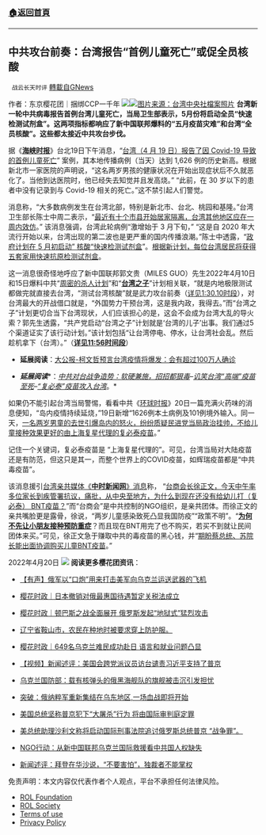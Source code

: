 ###  [:house:返回首頁](https://github.com/ourhimalayas/txt)
---


## 中共攻台前奏：台湾报告“首例儿童死亡”或促全员核酸
` 战云长天时评` [轉載自GNews](https://gnews.org/zh-hans/2377765/)

作者：东京樱花团｜捆绑CCP一千年
![](https://assets.gnews.org/wp-content/uploads/2022/04/标志.png)![](https://imgcdn.cna.com.tw/www/WebPhotos/1024/20220406/1138x768_924019961677.jpg)[图片来源：台湾中央社檔案照片](https://www.cna.com.tw/news/ahel/202204060232.aspx)
**台湾新一轮中共病毒报告首例台湾儿童死亡，当局卫生部表示，5月份将启动全员“快速检测试剂盒”。这两项指标都响应了新中国联邦爆料的“五月疫苗灾难”和台湾“全员核酸”。这些都太接近中共攻台步伐。**

据《[**海峡时报**](https://www.straitstimes.com/asia/east-asia/taiwan-reports-first-child-death-from-covid-19-as-cases-surge-past-1500-a-day)》台北19日下午消息，“[台湾（4 月 19 日）报告了因 Covid-19 导致的首例儿童死亡](https://www.straitstimes.com/asia/east-asia/taiwan-reports-first-child-death-from-covid-19-as-cases-surge-past-1500-a-day)” 案例，其本地传播病例（当天）达到 1,626 例的历史新高。根据新北市一家医院的声明说，“这名两岁男孩的健康状况在开始出现症状后不久就恶化了。当他到达医院时，他已经失去知觉并且发高烧。” “此前，在 30 岁以下的患者中没有记录到与 Covid-19 相关的死亡。”这不禁引起人们警觉。

消息称，“大多数病例发生在台湾北部，特别是新北市、台北、桃园和基隆。”台湾卫生部长陈士中周二表示，“[最近有十个市县开始居家隔离，台湾其他地区应在一周内效仿](https://www.straitstimes.com/asia/east-asia/taiwan-reports-first-child-death-from-covid-19-as-cases-surge-past-1500-a-day)。” 该消息强调，台湾此轮病例“激增始于 3 月下旬，” “这是自 2020 年大流行开始以来，台湾出现的第二波也是更严重的国内传播浪潮。”陈士中透露，“[政府计划在 5 月初启动” 核酸“快速检测试剂盒](https://www.straitstimes.com/asia/east-asia/taiwan-reports-first-child-death-from-covid-19-as-cases-surge-past-1500-a-day)”。[根据新计划，每位台湾居民将获得五套家用快速抗原检测试剂盒](https://www.taiwannews.com.tw/en/news/4511729#:~:text=%E6%96%B0%E7%9A%84%E5%AE%B6%E5%BA%AD%E6%A3%80%E6%B5%8B%E8%AF%95%E5%89%82%E7%9B%92%E9%85%8D%E7%BB%99%E8%AE%A1%E5%88%92%E5%B0%86%E4%BA%8E5%E6%9C%88%E5%88%9D%E5%BC%80%E5%A7%8B%E3%80%82%E6%A0%B9%E6%8D%AE%E6%96%B0%E8%AE%A1%E5%88%92%EF%BC%8C%E6%AF%8F%E4%BD%8D%E5%8F%B0%E6%B9%BE%E5%B1%85%E6%B0%91%E5%B0%86%E8%8E%B7%E5%BE%97%E4%BA%94%E5%A5%97%E5%AE%B6%E7%94%A8%E5%BF%AB%E9%80%9F%E6%8A%97%E5%8E%9F%E6%A3%80%E6%B5%8B%E8%AF%95%E5%89%82%E7%9B%92%E3%80%82)。

这一消息很奇怪地呼应了新中国联邦郭文贵（MILES GUO）先生2022年4月10日和15日爆料中共“[周密的杀人计划](https://gettr.com/post/p14iwpvf134)”和“[**台湾之子**](https://gettr.com/post/p15f3ij6b1a)”计划相关联，“就是内地极限测试都做完就直接去台湾，“测试台湾核酸”就是武力攻台前奏（[详见1:30.10时段](https://gettr.com/post/p14iwpvf134)），对台湾最大的开战借口就是，“外国势力干预台湾，这是我内政，我得去。”而“台湾之子”计划更切合当下台湾现状，人们应该担心的是，这会不会成为台湾大乱的导火索？郭先生透露，“共产党启动“台湾之子”计划就是‘台湾的儿子’出事。我们通过5个渠道证实了该行动计划。”该计划包括“让台湾停电、停水，让台湾社会乱。然后趁机拿下（台湾）。”（[**详见11:56时间段**](https://gettr.com/post/p15f3ij6b1a)）

- **延展阅读**：[大公报-柯文哲预言台湾疫情将爆发：会有超过100万人确诊](http://www.takungpao.com/news/232110/2022/0420/710608.html)


- ***延展阅读****：*[*中共对台战争造势：软硬兼施，招招都狠毒*](https://gnews.org/zh-hans/1850805/)*–*[*讥笑台湾“高端”疫苗至死*](https://gnews.org/zh-hans/1494124/)*–*[*“复必泰”疫苗攻入台湾*](https://gnews.org/zh-hans/1506289/)*。*


如果仍不能引起台湾当局警惕，看看中共《[环球时报](https://taiwan.huanqiu.com/article/47fxl6LI6h5)》20日一篇充满火药味的消息便知，“岛内疫情持续延烧，”19日新增“1626例本土病例及101例境外输入。同一天，[一名两岁男童的去世引爆岛内的怒火，纷纷质疑民进党当局政治挂帅，不给儿童接种效果更好的由上海复星代理的复必泰疫苗](https://taiwan.huanqiu.com/article/47fxl6LI6h5)。”

记住一个关键词，复必泰疫苗是 “上海复星代理的”。可见，台湾当局对大陆疫苗还是有防范，但这只是其一，而整个世界上的COVID疫苗，如辉瑞疫苗都是“中共毒疫苗”。

该消息援引[台湾亲共媒体《**中时新闻网**》消息](https://taiwan.huanqiu.com/article/47fxl6LI6h5#:~:text=19%E6%97%A5%EF%BC%8C%E5%8F%B0%E5%95%86%E4%BC%9A%E9%95%BF%E5%BE%90%E6%AD%A3%E6%96%87%E7%8E%87%E5%A4%9A%E5%90%8D%E5%AE%B6%E9%95%BF%E5%88%B0%E2%80%9C%E7%96%BE%E7%AE%A1%E7%BD%B2%E2%80%9D%E6%8A%97%E8%AE%AE%EF%BC%8C%E7%97%9B%E6%89%B9%E6%B0%91%E8%BF%9B%E5%85%9A%E5%BD%93%E5%B1%80%E7%96%AB%E8%8B%97%E6%8E%A5%E7%A7%8D%E6%94%BF%E7%AD%96%E6%85%A2%E5%8D%8A%E6%8B%8D%EF%BC%8C%E8%B4%A8%E9%97%AE%E5%85%88%E5%89%8D%E4%B8%BA%E4%BD%95%E4%B8%8D%E5%BC%80%E6%94%BE%E5%A4%8D%E5%BF%85%E6%B3%B0%E7%96%AB%E8%8B%97%E8%AE%A9%E5%B9%BC%E5%84%BF%E6%8E%A5%E7%A7%8D%EF%BC%9F)称， “[台商会长徐正文，今天中午率多位家长到疾管署抗议，痛批，从中央至地方，为什么到现在还没有给幼儿打（复必泰） BNT疫苗？](https://www.chinatimes.com/cn/realtimenews/20220419003951-260405?chdtv)”而“台商会”是中共控制的NGO组织，是亲共团体。而徐正文的亲共嘴脸更是露骨，徐说，“两岁儿童感染致死凸显我国防疫”“政策不明”。“[**为何不先让小朋友接种预防重症**](https://www.chinatimes.com/cn/realtimenews/20220419003951-260405?chdtv)？而且现在BNT用完了也不购买，若买不到就让民间团体来买。”可见，徐正文急于赚取中共的毒疫苗的黑心钱，并“[期盼蔡总统、苏院长能出面协调购买儿童BNT疫苗](https://www.chinatimes.com/cn/realtimenews/20220419003951-260405?chdtv)。”

2022年4月20日
![](https://assets.gnews.org/wp-content/uploads/2022/04/樱花20220408105541.jpg)
**阅读更多樱花团资讯**：

- [【有声】俄军以“口炮”用来打击美军向乌克兰运送武器的飞机](https://gnews.org/zh-hans/2371728/)
- [樱花时政｜日本撤销对俄最惠国待遇暂定关税法成立](https://gnews.org/zh-hans/2377706/)
- [樱花时政｜顿巴斯之战全面展开 俄罗斯发起“地狱式”猛烈攻击](https://gnews.org/zh-hans/2377710/)
- [辽宁省鞍山市，农民在种地时被要求穿上防护服。](https://gnews.org/2354959/)
- [樱花时政｜649名乌克兰难民成功赴日 语言和就业问题凸显](https://gnews.org/zh-hans/2371342/)


- [【视频】新闻述评：美国会跨党派议员访台谴责习近平支持了普京](https://gnews.org/zh-hans/2356260/)
- [乌克兰国防部：载有核弹头的俄黑海舰队的旗舰被击沉引发担忧](https://gnews.org/zh-hans/2351656/)
- [突破：俄纳粹军重新集结在乌东地区,一场血战即将开始](https://gnews.org/zh-hans/2342994/)


- [美国总统坚称普京犯下“大屠杀”行为 将由国际审判庭定罪](https://gnews.org/zh-hans/2338330/)
- [美总统助理沙利文称将启动国际刑事法院追讨俄罗斯总统普京 “战争罪”。](https://gnews.org/zh-hans/2290690/)
- [NGO行动：从新中国联邦乌克兰国际救援看中共国人权缺失](https://gnews.org/zh-hans/2283816/)
- [新闻述评：拜登在华沙说，“不要害怕”，独裁者不能](https://gnews.org/zh-hans/2247198/)[掌权](https://gnews.org/zh-hans/2247198/)


 

免责声明：本文内容仅代表作者个人观点，平台不承担任何法律风险。

- [ROL Foundation](https://rolfoundation.org/)
- [ROL Society](https://rolsociety.org/)
- [Terms of use](https://gnews.org/terms-of-use-3/)
- [Privacy Policy](https://gnews.org/privacy-policy/)
